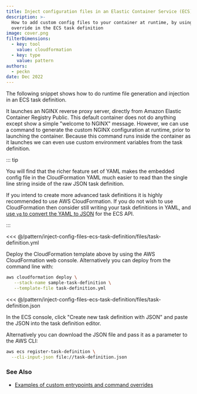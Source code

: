 ```yaml
---
title: Inject configuration files in an Elastic Container Service (ECS) task definition
description: >-
  How to add custom config files to your container at runtime, by using a command
  override in the ECS task definition
image: cover.png
filterDimensions:
  - key: tool
    value: cloudformation
  - key: type
    value: pattern
authors:
  - peckn
date: Dec 2022
---
```


The following snippet shows how to do runtime file generation and injection in an ECS task definition.

It launches an NGINX reverse proxy server, directly from Amazon Elastic Container Registry Public. This default container does not do anything except show a simple
"welcome to NGINX" message. However, we can use a command to generate the custom NGINX configuration at runtime, prior to launching the container. Because this command runs inside the container as it launches we can even use custom environment variables
from the task definition.

::: tip

You will find that the richer feature set of YAML makes the embedded
config file in the CloudFormation YAML much easier to read than
the single line string inside of the raw JSON task definition.

If you intend to create more advanced task definitions it is
highly recommended to use AWS CloudFormation. If you do not wish
to use CloudFormation
then consider still writing your task definitions in YAML, and [use `yq` to convert the YAML
to JSON](https://mikefarah.gitbook.io/yq/usage/convert#encode-json-simple) for the ECS API.

:::

<tabs>

<tab label='AWS CloudFormation'>

<<< @/pattern/inject-config-files-ecs-task-definition/files/task-definition.yml

Deploy the CloudFormation template above by using the AWS CloudFormation web console.
Alternatively you can deploy from the command line with:

```sh
aws cloudformation deploy \
   --stack-name sample-task-definition \
   --template-file task-definition.yml
```

</tab>

<tab label='Raw JSON'>

<<< @/pattern/inject-config-files-ecs-task-definition/files/task-definition.json

In the ECS console, click "Create new task definition with JSON" and paste the
JSON into the task definition editor.

Alternatively you can download the JSON file and pass it as a parameter to the AWS CLI:

```sh
aws ecs register-task-definition \
  --cli-input-json file://task-definition.json
```

</tab>

</tabs>

### See Also

- [Examples of custom entrypoints and command overrides](/ecs-entrypoint-command-task-definition)
